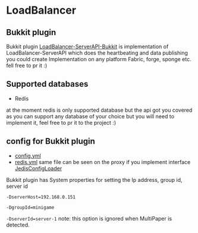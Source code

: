 # LoadBalancer

## Bukkit plugin
Bukkit plugin [LoadBalancer-ServerAPI-Bukkit](https://github.com/GloMC/LoadBalancer/tree/main/LoadBalancer-ServerAPI-Bukkit)
is implementation of LoadBalancer-ServerAPI which does the heartbeating and data publishing
you could create Implementation on any platform Fabric, forge, sponge etc. fell free to pr it :) 

## Supported databases

* Redis

at the moment redis is only supported database but the api got you covered as you can support any database of your choice but you will need to implement it,
feel free to pr it to the project :)

## config for Bukkit plugin
* [config.yml](https://github.com/GloMC/LoadBalancer/blob/main/LoadBalancer-ServerAPI/src/main/resources/config.yml)
* [redis.yml](https://github.com/GloMC/LoadBalancer/blob/main/LoadBalancer-Common/src/main/resources/redis.yml) same file can be seen on the proxy if you implement interface [JedisConfigLoader](https://github.com/GloMC/LoadBalancer/blob/main/datasources/JedisConfig/src/main/java/net/glomc/apis/loadbalancer/config/jedis/JedisConfigLoader.java)

Bukkit plugin has System properties for setting the Ip address, group id, server id

`-DserverHost=192.168.0.151`

`-DgroupId=minigame`

`-DserverId=server-1` note: this option is ignored when MultiPaper is detected.
